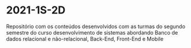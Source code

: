 # 2021-1S-2D
Repositório com os conteúdos desenvolvidos com as turmas do segundo semestre do curso desenvolvimento de sistemas abordando Banco de dados relacional e não-relacional, Back-End, Front-End e Mobile
